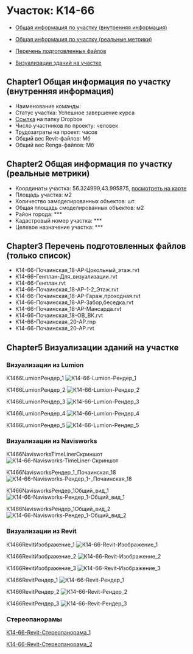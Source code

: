 # Участок: K14-66

* [Общая информация по участку (внутренняя информация)](#Chapter1)

* [Общая информация по участку (реальные метрики)](#Chapter2)

* [Перечень подготовленных файлов](#Chapter3)

* [Визуализации зданий на участке](#Chapter5)

## <a id="test">Chapter1</a> Общая информация по участку (внутренняя информация)
+ Наименование команды: 
+ Статус участка: Успешное завершение курса
+ [Ссылка](https://www.dropbox.com/sh/wvvgv1nw1iqred9/AAD8DXm0MvvteWsvsY8iCo5Da/K14_66?dl=0) на папку Dropbox
+ Число участников по проекту:  человек
+ Трудозатраты на проект:  часов
+ Общий вес Revit-файлов:  Мб
+ Общий вес Renga-файлов:  Мб
## <a id="test">Chapter2</a> Общая информация по участку (реальные метрики)
+ Координаты участка: 56.324999,43.995875, [посмотреть на карте]("yandex.ru/maps/47/nizhny-novgorod/?ll=56.324999%2C43.995875&z=19")
+ Площадь участка:  м2
+ Количество замоделированных объектов:  шт.
+ Общая площадь смоделированных объектов:  м2
+ Район города: *** 
+ Кадастровый номер участка: *** 
+ Целевое назначение участка: *** 
## <a id="test">Chapter3</a> Перечень подготовленных файлов (только список)
+ K14-66-Почаинская_18-АР-Цокольный_этаж.rvt
+ К14-66-Генплан-Для_визуализации.rvt
+ К14-66-Генплан.rvt
+ К14-66-Почаинская_18-АР-1-2_Этаж.rvt
+ К14-66-Почаинская_18-АР-Гараж,проходная.rvt
+ К14-66-Почаинская_18-АР-Забор,беседка.rvt
+ К14-66-Почаинская_18-АР-Мансарда.rvt
+ К14-66-Почаинская_18-ОВ_ВК.rvt
+ К14-66-Почаинская_20-АР.rnp
+ К14-66-Почаинская_20-АР.rvt
## <a id="test">Chapter5</a> Визуализации зданий на участке
### Визуализации из Lumion
К1466LumionРендер_1
![К14-66-Lumion-Рендер_1](/Images/K14_66/К14-66-Lumion-Рендер_1_Compressed.jpg)

К1466LumionРендер_2
![К14-66-Lumion-Рендер_2](/Images/K14_66/К14-66-Lumion-Рендер_2_Compressed.jpg)

К1466LumionРендер_3
![К14-66-Lumion-Рендер_3](/Images/K14_66/К14-66-Lumion-Рендер_3_Compressed.jpg)

К1466LumionРендер_4
![К14-66-Lumion-Рендер_4](/Images/K14_66/К14-66-Lumion-Рендер_4_Compressed.jpg)

К1466LumionРендер_5
![К14-66-Lumion-Рендер_5](/Images/K14_66/К14-66-Lumion-Рендер_5_Compressed.jpg)

### Визуализации из Navisworks
К1466NavisworksTimeLinerСкриншот
![К14-66-Navisworks-TimeLiner-Скриншот](/Images/K14_66/К14-66-Navisworks-TimeLiner-Скриншот_Compressed.jpg)

К1466NavisworksРендер_1_Почаинская_18
![К14-66-Navisworks-Рендер_1-_Почаинская_18](/Images/K14_66/К14-66-Navisworks-Рендер_1-_Почаинская_18_Compressed.jpg)

К1466NavisworksРендер_1Общий_вид_1
![К14-66-Navisworks-Рендер_1-Общий_вид_1](/Images/K14_66/К14-66-Navisworks-Рендер_1-Общий_вид_1_Compressed.jpg)

К1466NavisworksРендер_1Общий_вид_2
![К14-66-Navisworks-Рендер_1-Общий_вид_2](/Images/K14_66/К14-66-Navisworks-Рендер_1-Общий_вид_2_Compressed.jpg)

### Визуализации из Revit
К1466RevitИзображение_1
![К14-66-Revit-Изображение_1](/Images/K14_66/К14-66-Revit-Изображение_1_Compressed.jpg)

К1466RevitИзображение_2
![К14-66-Revit-Изображение_2](/Images/K14_66/К14-66-Revit-Изображение_2_Compressed.jpg)

К1466RevitИзображение_3
![К14-66-Revit-Изображение_3](/Images/K14_66/К14-66-Revit-Изображение_3_Compressed.jpg)

К1466RevitРендер_1
![К14-66-Revit-Рендер_1](/Images/K14_66/К14-66-Revit-Рендер_1_Compressed.jpg)

К1466RevitРендер_2
![К14-66-Revit-Рендер_2](/Images/K14_66/К14-66-Revit-Рендер_2_Compressed.jpg)

К1466RevitРендер_3
![К14-66-Revit-Рендер_3](/Images/K14_66/К14-66-Revit-Рендер_3_Compressed.jpg)

### Стереопанорамы
[К14-66-Revit-Стереопанорама_1](https://pano.autodesk.com/pano.html?mono=jpgs/314aec6d-e5a7-4b90-80f1-ba52054d55c8&version=2)

[К14-66-Revit-Стереопанорама_2](https://pano.autodesk.com/pano.html?url=jpgs/d4af5ad0-d83a-451c-8499-5b93e5f75ef1&version=2)

